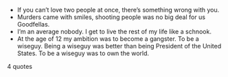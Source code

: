  - If you can’t love two people at once, there’s something wrong with you.
 - Murders came with smiles, shooting people was no big deal for us Goodfellas.
 - I’m an average nobody. I get to live the rest of my life like a schnook.
 - At the age of 12 my ambition was to become a gangster. To be a wiseguy. Being a wiseguy was better than being President of the United States. To be a wiseguy was to own the world.

4 quotes